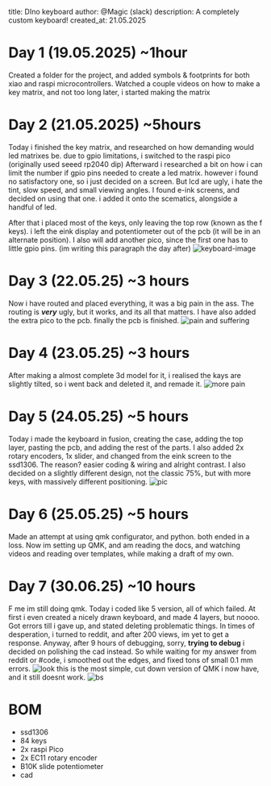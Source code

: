 title: DIno keyboard
author: @Magic (slack)
description: A completely custom keyboard!
created_at: 21.05.2025

# Day 1 (19.05.2025) ~1hour
Created a folder for the project, and added symbols & footprints for both xiao and raspi microcontrollers. Watched a couple videos on how to make a key matrix, and not too long later, i started making the matrix

# Day 2 (21.05.2025) ~5hours
Today i finished the key matrix, and researched on how demanding would led matrixes be. due to gpio limitations, i switched to the raspi pico (originally used seeed rp2040 dip)
Afterward i researched a bit on how i can limit the number if gpio pins needed to create a led matrix. however i found no satisfactory one, so i just decided on a screen. But lcd are ugly, i hate the tint, slow speed, and small viewing angles. I found e-ink screens, and decided on using that one. i added it onto the scematics, alongside a handful of led.

After that i placed most of the keys, only leaving the top row (known as the f keys). i left the eink display and potentiometer out of the pcb (it will be in an alternate position). I also will add another pico, since the first one has to little gpio pins. (im writing this paragraph the day after)
![keyboard-image](https://hc-cdn.hel1.your-objectstorage.com/s/v3/59ddb4307d9cd69ad2d32918de79ff7188cd0e5d_image.png)




# Day 3 (22.05.25) ~3 hours
Now i have routed and placed everything, it was a big pain in the ass. The routing is ***very*** ugly, but it works, and its all that matters. I have also added the extra pico to the pcb. finally the pcb is finished.
![pain and suffering](https://hc-cdn.hel1.your-objectstorage.com/s/v3/53ba9582493ce6c19e65b22409e8a4f650aa0d3e_image.png)

# Day 4 (23.05.25) ~3 hours
After making a almost complete 3d model for it, i realised the kays are slightly tilted, so i went back and deleted it, and remade it.
![more pain](https://hc-cdn.hel1.your-objectstorage.com/s/v3/f1c365415130eeb4cbb24eef1be747784eb9511a_image.png)

# Day 5 (24.05.25) ~5 hours
Today i made the keyboard in fusion, creating the case, adding the top layer, pasting the pcb, and adding the rest of the parts. I also added 2x rotary encoders, 1x slider, and changed from the eink screen to the ssd1306. The reason? easier coding & wiring and alright contrast. I also decided on a slightly different design, not the classic 75%, but with more keys, with massively different positioning.
![pic](https://hc-cdn.hel1.your-objectstorage.com/s/v3/a2cb3577b6e4d975f5a6bd7d05bdb38c39240afd_image.png)

# Day 6 (25.05.25) ~5 hours
Made an attempt at using qmk configurator, and python. both ended in a loss. Now im setting up QMK, and am reading the docs, and watching videos and reading over templates, while making a draft of my own.

# Day 7 (30.06.25) ~10 hours
F me im still doing qmk. Today i coded like 5 version, all of which failed. At first i even created a nicely drawn keyboard, and made 4 layers, but noooo. Got errors till i gave up, and stated deleting problematic things. In times of desperation, i turned to reddit, and after 200 views, im yet to get a response. 
Anyway, after 9 hours of debugging, sorry, **trying to debug** i decided on polishing the cad instead. So while waiting for my answer from reddit or #code, i smoothed out the edges, and fixed tons of small 0.1 mm errors. 
![look](https://hc-cdn.hel1.your-objectstorage.com/s/v3/a9904bacde1168035b28a8edc0a90c781bc96ad4_image.png)
this is the most simple, cut down version of QMK i now have, and it still doesnt work.
![bs](https://hc-cdn.hel1.your-objectstorage.com/s/v3/d267c7f422cb418605fb514ff471d4f4caf83999_image.png)



# BOM
 - ssd1306
 - 84 keys
 - 2x raspi Pico
 - 2x EC11 rotary encoder
 - B10K slide potentiometer
 - cad



